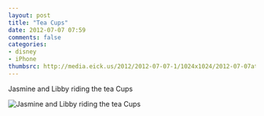 ```yaml
---
layout: post
title: "Tea Cups"
date: 2012-07-07 07:59
comments: false
categories: 
- disney
- iPhone
thumbsrc: http://media.eick.us/2012/2012-07-07-1/1024x1024/2012-07-07at07.19.02.jpg
---
```

Jasmine and Libby riding the tea Cups

![Jasmine and Libby riding the tea Cups](http://media.eick.us/media/photographs/2012/2012-07-07-1/2012-07-07at07.19.02.jpg)

